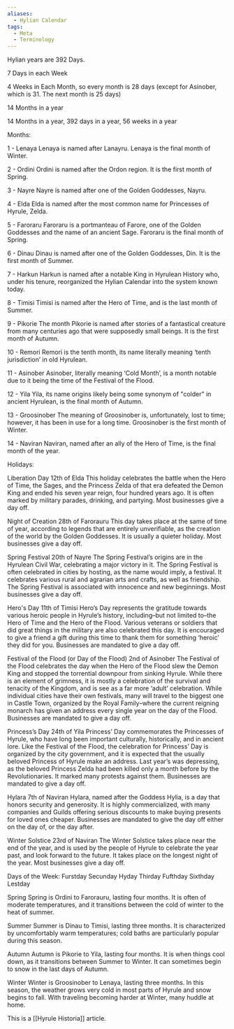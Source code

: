 ```yaml
---
aliases:
  - Hylian Calendar
tags:
  - Meta
  - Terminology
---
```

Hylian years are 392 Days.

7 Days in each Week

4 Weeks in Each Month, so every month is 28 days (except for Asinober, which is 31. The next month is 25 days)

14 Months in a year

14 Months in a year, 392 days in a year, 56 weeks in a year

Months:

1 - Lenaya
Lenaya is named after Lanayru. Lenaya is the final month of Winter.

2 - Ordini
Ordini is named after the Ordon region. It is the first month of Spring.

3 - Nayre
Nayre is named after one of the Golden Goddesses, Nayru.

4 - Elda
Elda is named after the most common name for Princesses of Hyrule, Zelda.

5 - Faroraru
Faroraru is a portmanteau of Farore, one of the Golden Goddesses and the name of an ancient Sage. Faroraru is the final month of Spring.

6 - Dinau
Dinau is named after one of the Golden Goddesses, Din. It is the first month of Summer.

7 - Harkun
Harkun is named after a notable King in Hyrulean History who, under his tenure, reorganized the Hylian Calendar into the system known today.

8 - Timisi
Timisi is named after the Hero of Time, and is the last month of Summer.

9 - Pikorie
The month Pikorie is named after stories of a fantastical creature from many centuries ago that were supposedly small beings. It is the first month of Autumn.

10 - Remori
Remori is the tenth month, its name literally meaning ‘tenth jurisdiction’ in old Hyrulean.

11 - Asinober
Asinober, literally meaning ‘Cold Month’, is a month notable due to it being the time of the Festival of the Flood.

12 - Yila
Yila, its name origins likely being some synonym of "colder" in ancient Hyrulean, is the final month of Autumn.

13 - Groosinober
The meaning of Groosinober is, unfortunately, lost to time; however, it has been in use for a long time. Groosinober is the first month of Winter.

14 - Naviran
Naviran, named after an ally of the Hero of Time, is the final month of the year.



Holidays:

Liberation Day
12th of Elda
This holiday celebrates the battle when the Hero of Time, the Sages, and the Princess Zelda of that era defeated the Demon King and ended his seven year reign, four hundred years ago. It is often marked by military parades, drinking, and partying. Most businesses give a day off.

Night of Creation
28th of Farorauru
This day takes place at the same of time of year, according to legends that are entirely unverifiable, as the creation of the world by the Golden Goddesses. It is usually a quieter holiday. Most businesses give a day off.

Spring Festival
20th of Nayre
The Spring Festival’s origins are in the Hyrulean Civil War, celebrating a major victory in it. The Spring Festival is often celebrated in cities by hosting, as the name would imply, a festival. It celebrates various rural and agrarian arts and crafts, as well as friendship. The Spring Festival is associated with innocence and new beginnings. Most businesses give a day off.

Hero's Day
11th of Timisi
Hero’s Day represents the gratitude towards various heroic people in Hyrule’s history, including–but not limited to–the Hero of Time and the Hero of the Flood. Various veterans or soldiers that did great things in the military are also celebrated this day. It is encouraged to give a friend a gift during this time to thank them for something ‘heroic’ they did for you. Businesses are mandated to give a day off.

Festival of the Flood (or Day of the Flood)
2nd of Asinober
The Festival of the Flood celebrates the day when the Hero of the Flood slew the Demon King and stopped the torrential downpour from sinking Hyrule. While there is an element of grimness, it is mostly a celebration of the survival and tenacity of the Kingdom, and is see as a far more ‘adult’ celebration. While individual cities have their own festivals, many will travel to the biggest one in Castle Town, organized by the Royal Family–where the current reigning monarch has given an address every single year on the day of the Flood. Businesses are mandated to give a day off.

Princess’s Day
24th of Yila
Princess’ Day commemorates the Princesses of Hyrule, who have long been important culturally, historically, and in ancient lore. Like the Festival of the Flood, the celebration for Princess’ Day is organized by the city government, and it is expected that the usually beloved Princess of Hyrule make an address. Last year’s was depressing, as the beloved Princess Zelda had been killed only a month before by the Revolutionaries. It marked many protests against them. Businesses are mandated to give a day off.

Hylara
7th of Naviran
Hylara, named after the Goddess Hylia, is a day that honors security and generosity. It is highly commercialized, with many companies and Guilds offering serious discounts to make buying presents for loved ones cheaper. Businesses are mandated to give the day off either on the day of, or the day after.

Winter Solstice
23rd of Naviran
The Winter Solstice takes place near the end of the year, and is used by the people of Hyrule to celebrate the year past, and look forward to the future. It takes place on the longest night of the year. Most businesses give a day off.

Days of the Week:
Furstday
Secunday
Hyday
Thirday
Fufthday
Sixthday
Lestday

Spring
Spring is Ordini to Farorauru, lasting four months. It is often of moderate temperatures, and it transitions between the cold of winter to the heat of summer.

Summer
Summer is Dinau to Timisi, lasting three months. It is characterized by uncomfortably warm temperatures; cold baths are particularly popular during this season.

Autumn
Autumn is Pikorie to Yila, lasting four months. It is when things cool down, as it transitions between Summer to Winter. It can sometimes begin to snow in the last days of Autumn.

Winter
Winter is Groosinober to Lenaya, lasting three months. In this season, the weather grows very cold in most parts of Hyrule and snow begins to fall. With traveling becoming harder at Winter, many huddle at home.












This is a [[Hyrule Historia]] article.